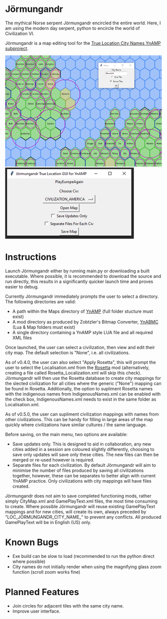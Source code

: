 # Jörmungandr
The mythical Norse serpent Jörmungandr encircled the entire world. Here, I am using the modern day serpent, python to encircle the world of Civilization VI.

Jörmungandr is a map editing tool for the [True Location City Names YnAMP subproject](https://forums.civfanatics.com/threads/ynamp-sub-project-true-location-corresponding-city-names.605960/).

![Jormungandr Example](screenshots/Jormungandr_eg.PNG?raw=true "Jormungandr Example")
![Jormungandr Menu](screenshots/Jormungandr_menu_v1.PNG?raw=true "Jormungandr Menu")

# Instructions
Launch Jörmungandr either by running main.py or downloading a built executable. Where possible, it is recommended to download the source and run directly, this results in a significantly quicker launch time and proves easier to debug.

Currently Jörmungandr immediately prompts the user to select a directory. The following directories are valid:
- A path within the Maps directory of [YnAMP](https://github.com/Gedemon/Civ6-YnAMP/tree/master/Maps) (full folder stucture must exist)
- A mod directory as produced by Zobtzler's Bitmap Converter, [YnABMC](https://github.com/Zobtzler/YnABMC) (Lua & Map folders must exist)
- A single directory containing a YnAMP style LUA file and all required XML files

Once launched, the user can select a civilization, then view and edit their city map. The default selection is "None", i.e. all civilizations.

As of v0.4.0, the user can also select "Apply Rosetta", this will prompt the user to select the Localisation.xml from the [Rosetta](https://forums.civfanatics.com/threads/rosetta-dynamic-city-names.623102/) mod (alternatively, creating a file called Rosetta_Localization.xml will skip this check). Jörmungandr will then use the Rosetta database to create city mappings for the slected civilization for all cities where the generic ("None") mapping can be found in Rosetta. Additionally, the option to supliment Rosetta names with the indigenous names from IndigenousNames.xml can be enabled with the check box, IndigenousNames.xml needs to exist in the same folder as Localisation.xml.

As of v0.5.0, the user can supliment civilization mappings with names from other civilizations. This can be handy for filling in large areas of the map quickly where civilizations have similar cultures / the same language.

Before saving, on the main menu, two options are available:
- Save updates only. This is designed to aid in collaboration, any new cities added in a session are coloured slightly differently, choosing to save only updates will save only these cities. The new files can then be merged or re-used however is required.
- Separate files for each civilization. By default Jörmungandr will aim to minimise the number of files produced by saving all civilizations together, however, these can be separates to better align with current YnAMP practice. Only civilizations with city mappings will have files created.

Jörmungandr does not aim to save completed functioning mods, rather simply CityMap.xml and GamePlayText.xml files, the most time consuming to create. Where possible Jörmungandr will reuse existing GamePlayText mappings and for new cities, will create its own, always preceded by "LOC_JORMUNGANDR_CITY_NAME_" to prevent any conflicts. All produced GamePlayText will be in English (US) only.

# Known Bugs
- Exe build can be slow to load (recommended to run the python direct where possible)
- City names do not initially render when using the magnifying glass zoom function (scroll zoom works fine)

# Planned Features
- Join circles for adjacent tiles with the same city name.
- Improve user interface.
